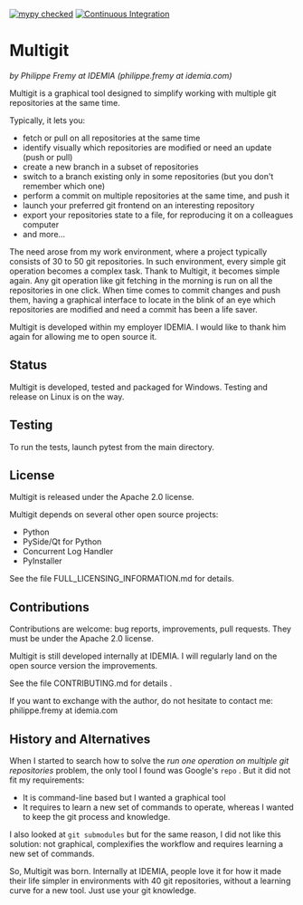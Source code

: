 [![mypy checked](https://camo.githubusercontent.com/34b3a249cd6502d0a521ab2f42c8830b7cfd03fa/687474703a2f2f7777772e6d7970792d6c616e672e6f72672f7374617469632f6d7970795f62616467652e737667)](http://mypy-lang.org/)
[![Continuous Integration](https://github.com/bluebird75/multigit/actions/workflows/ci.yml/badge.svg)](https://github.com/bluebird75/multigit/actions/workflows/ci.yml)

Multigit
========

*by Philippe Fremy at IDEMIA (philippe.fremy at idemia.com)*

Multigit is a graphical tool designed to simplify working with multiple git repositories at the same time.

Typically, it lets you:
* fetch or pull on all repositories at the same time
* identify visually which repositories are modified or need an update (push or pull)
* create a new branch in a subset of repositories
* switch to a branch existing only in some repositories (but you don't remember which one)
* perform a commit on multiple repositories at the same time, and push it
* launch your preferred git frontend on an interesting repository
* export your repositories state to a file, for reproducing it on a colleagues computer
* and more...

The need arose from my work environment, where
a project typically consists of 30 to 50 git repositories. In such environment, every simple git operation
becomes a complex task. Thank to Multigit, it becomes simple again. Any git operation like git fetching in the 
morning is run on all the repositories in one click. 
When time comes to commit changes and push them, having a graphical interface to
locate in the blink of an eye which repositories are modified and need a commit has been a life saver.


Multigit is developed within my employer IDEMIA. I would like to thank him again for allowing
me to open source it.

Status
------
Multigit is developed, tested and packaged for Windows. Testing and release on Linux is on the way.


Testing
-------

To run the tests, launch pytest from the main directory.

License
-------
Multigit is released under the Apache 2.0 license.

Multigit depends on several other open source projects:
* Python
* PySide/Qt for Python
* Concurrent Log Handler
* PyInstaller

See the file FULL_LICENSING_INFORMATION.md for details.


Contributions
-------------
Contributions are welcome: bug reports, improvements, pull requests. They must be under the Apache 2.0 license.

Multigit is still developed internally at IDEMIA. I will regularly land on the open source version the 
improvements.

See the file CONTRIBUTING.md for details .

If you want to exchange with the author, do not hesitate to contact me: philippe.fremy at idemia.com

History and Alternatives
-------------------------
When I started to search how to solve the *run one operation on multiple git repositories* problem, the only tool
I found was Google's `repo` . But it did not fit my requirements:

* It is command-line based but I wanted a graphical tool
* It requires to learn a new set of commands to operate, whereas I wanted to keep the git process and knowledge.

I also looked at `git submodules` but for the same reason, I did not like this solution: not graphical, complexifies
the workflow and requires learning a new set of commands.

So, Multigit was born. Internally at IDEMIA, people love it for how it made their life simpler in environments
with 40 git repositories, without a learning curve for a new tool. Just use your git knowledge.









